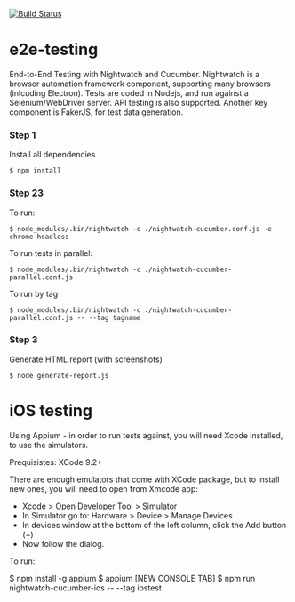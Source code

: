 [![Build Status](https://travis-ci.org/jaffamonkey/nightwatchjs-cucumberjs4.svg?branch=master)](https://travis-ci.org/jaffamonkey/nightwatchjs-cucumberjs4)
# e2e-testing
End-to-End Testing with Nightwatch and Cucumber.  Nightwatch is a browser automation framework component, supporting many browsers (inlcuding Electron). Tests are coded in Nodejs, and run against a Selenium/WebDriver server. API testing is also supported. Another key component is FakerJS, for test data generation.

### Step 1

Install all dependencies

```
$ npm install
```

### Step 23

To run:

```
$ node_modules/.bin/nightwatch -c ./nightwatch-cucumber.conf.js -e chrome-headless
```

To run tests in parallel:

```
$ node_modules/.bin/nightwatch -c ./nightwatch-cucumber-parallel.conf.js
```

To run by tag

```
$ node_modules/.bin/nightwatch -c ./nightwatch-cucumber-parallel.conf.js -- --tag tagname
```


### Step 3

Generate HTML report (with screenshots)

```
$ node generate-report.js
```


# iOS testing

Using Appium - in order to run tests against, you will need Xcode installed, to use the simulators.

Prequisistes:
XCode 9.2+


There are enough emulators that come with XCode package, but to install new ones, you will need to open from Xmcode app:

* Xcode > Open Developer Tool > Simulator
* In Simulator go to: Hardware > Device > Manage Devices
* In devices window at the bottom of the left column, click the Add button (+)
* Now follow the dialog.

To run:

$ npm install -g appium
$ appium
[NEW CONSOLE TAB]
$ npm run nightwatch-cucumber-ios -- --tag iostest
